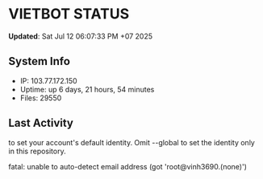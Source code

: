 # VIETBOT STATUS
**Updated**: Sat Jul 12 06:07:33 PM +07 2025

## System Info
- IP: 103.77.172.150
- Uptime: up 6 days, 21 hours, 54 minutes
- Files: 29550

## Last Activity

to set your account's default identity.
Omit --global to set the identity only in this repository.

fatal: unable to auto-detect email address (got 'root@vinh3690.(none)')
